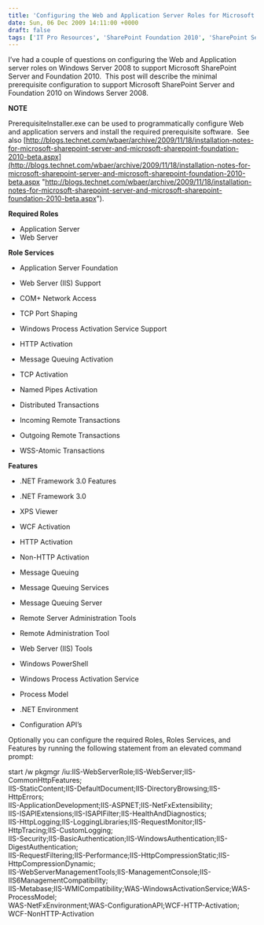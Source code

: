 ```yaml
---
title: 'Configuring the Web and Application Server Roles for Microsoft SharePoint Server and Foundation 2010 [UPDATED]'
date: Sun, 06 Dec 2009 14:11:00 +0000
draft: false
tags: ['IT Pro Resources', 'SharePoint Foundation 2010', 'SharePoint Server 2010', 'Uncategorized']
---
```


I’ve had a couple of questions on configuring the Web and Application server roles on Windows Server 2008 to support Microsoft SharePoint Server and Foundation 2010.  This post will describe the minimal prerequisite configuration to support Microsoft SharePoint Server and Foundation 2010 on Windows Server 2008.

**NOTE**

PrerequisiteInstaller.exe can be used to programmatically configure Web and application servers and install the required prerequisite software.  See also [http://blogs.technet.com/wbaer/archive/2009/11/18/installation-notes-for-microsoft-sharepoint-server-and-microsoft-sharepoint-foundation-2010-beta.aspx](http://blogs.technet.com/wbaer/archive/2009/11/18/installation-notes-for-microsoft-sharepoint-server-and-microsoft-sharepoint-foundation-2010-beta.aspx "http://blogs.technet.com/wbaer/archive/2009/11/18/installation-notes-for-microsoft-sharepoint-server-and-microsoft-sharepoint-foundation-2010-beta.aspx").

**Required Roles**

*   Application Server
*   Web Server

**Role Services**

*   Application Server Foundation
*   Web Server (IIS) Support
*   COM+ Network Access
*   TCP Port Shaping
*   Windows Process Activation Service Support

*   HTTP Activation
*   Message Queuing Activation
*   TCP Activation
*   Named Pipes Activation

*   Distributed Transactions

*   Incoming Remote Transactions
*   Outgoing Remote Transactions
*   WSS-Atomic Transactions

**Features**

*   .NET Framework 3.0 Features

*   .NET Framework 3.0
*   XPS Viewer
*   WCF Activation

*   HTTP Activation
*   Non-HTTP Activation

*   Message Queuing

*   Message Queuing Services

*   Message Queuing Server

*   Remote Server Administration Tools

*   Remote Administration Tool

*   Web Server (IIS) Tools

*   Windows PowerShell
*   Windows Process Activation Service

*   Process Model
*   .NET Environment
*   Configuration API’s

Optionally you can configure the required Roles, Roles Services, and Features by running the following statement from an elevated command prompt:

start /w pkgmgr /iu:IIS-WebServerRole;IIS-WebServer;IIS-CommonHttpFeatures;  
IIS-StaticContent;IIS-DefaultDocument;IIS-DirectoryBrowsing;IIS-HttpErrors;  
IIS-ApplicationDevelopment;IIS-ASPNET;IIS-NetFxExtensibility;  
IIS-ISAPIExtensions;IIS-ISAPIFilter;IIS-HealthAndDiagnostics;  
IIS-HttpLogging;IIS-LoggingLibraries;IIS-RequestMonitor;IIS-HttpTracing;IIS-CustomLogging;  
IIS-Security;IIS-BasicAuthentication;IIS-WindowsAuthentication;IIS-DigestAuthentication;  
IIS-RequestFiltering;IIS-Performance;IIS-HttpCompressionStatic;IIS-HttpCompressionDynamic;  
IIS-WebServerManagementTools;IIS-ManagementConsole;IIS-IIS6ManagementCompatibility;  
IIS-Metabase;IIS-WMICompatibility;WAS-WindowsActivationService;WAS-ProcessModel;  
WAS-NetFxEnvironment;WAS-ConfigurationAPI;WCF-HTTP-Activation;  
WCF-NonHTTP-Activation